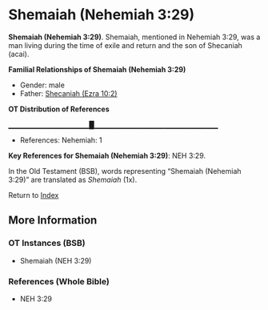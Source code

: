# Shemaiah (Nehemiah 3:29)
**Shemaiah (Nehemiah 3:29)**. 
Shemaiah, mentioned in Nehemiah 3:29, was a man living during the time of exile and return and the son of Shecaniah (acai). 




**Familial Relationships of Shemaiah (Nehemiah 3:29)**


* Gender: male
* Father: [Shecaniah (Ezra 10:2)](Shecaniah.7.md)


**OT Distribution of References**

▁▁▁▁▁▁▁▁▁▁▁▁▁▁▁█▁▁▁▁▁▁▁▁▁▁▁▁▁▁▁▁▁▁▁▁▁▁▁
* References: Nehemiah: 1



**Key References for Shemaiah (Nehemiah 3:29)**: 
NEH 3:29. 


In the Old Testament (BSB), words representing “Shemaiah (Nehemiah 3:29)” are translated as 
*Shemaiah* (1x). 




Return to [Index](00-Index.md)

## More Information

### OT Instances (BSB)

* Shemaiah (NEH 3:29)



### References (Whole Bible)

* NEH 3:29




